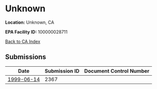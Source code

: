 # Unknown

**Location:** Unknown, CA

**EPA Facility ID:** 100000028711

[Back to CA Index](../../index.md)

## Submissions

| Date | Submission ID | Document Control Number |
|------|--------------|-------------------------|
| [1999-06-14](submissions/2367.md) | 2367 |  |
